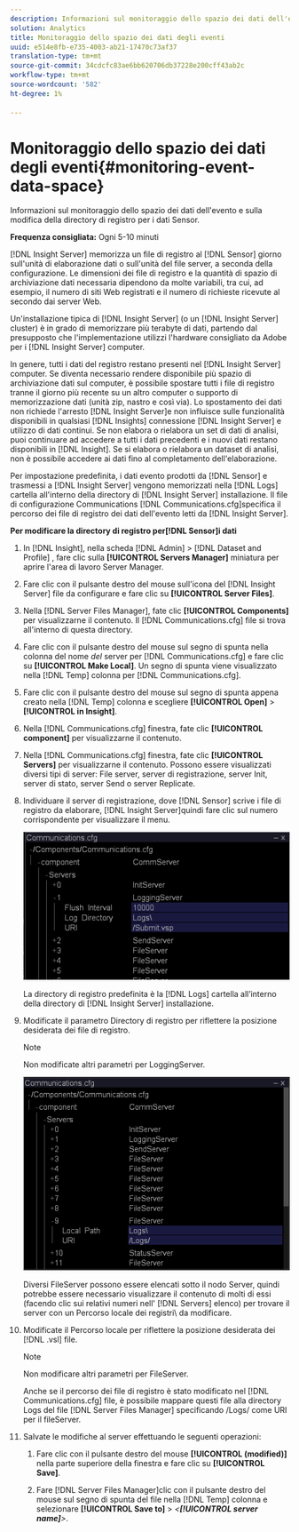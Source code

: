 ```yaml
---
description: Informazioni sul monitoraggio dello spazio dei dati dell'evento e sulla modifica della directory di registro per i dati Sensor.
solution: Analytics
title: Monitoraggio dello spazio dei dati degli eventi
uuid: e514e8fb-e735-4003-ab21-17470c73af37
translation-type: tm+mt
source-git-commit: 34cdcfc83ae6bb620706db37228e200cff43ab2c
workflow-type: tm+mt
source-wordcount: '582'
ht-degree: 1%

---
```



# Monitoraggio dello spazio dei dati degli eventi{#monitoring-event-data-space}

Informazioni sul monitoraggio dello spazio dei dati dell&#39;evento e sulla modifica della directory di registro per i dati Sensor.

**Frequenza consigliata:** Ogni 5-10 minuti

[!DNL Insight Server] memorizza un file di registro al [!DNL Sensor] giorno sull&#39;unità di elaborazione dati o sull&#39;unità del file server, a seconda della configurazione. Le dimensioni dei file di registro e la quantità di spazio di archiviazione dati necessaria dipendono da molte variabili, tra cui, ad esempio, il numero di siti Web registrati e il numero di richieste ricevute al secondo dai server Web.

Un&#39;installazione tipica di [!DNL Insight Server] (o un [!DNL Insight Server] cluster) è in grado di memorizzare più terabyte di dati, partendo dal presupposto che l&#39;implementazione utilizzi l&#39;hardware consigliato da  Adobe per i [!DNL Insight Server] computer.

In genere, tutti i dati del registro restano presenti nel [!DNL Insight Server] computer. Se diventa necessario rendere disponibile più spazio di archiviazione dati sul computer, è possibile spostare tutti i file di registro tranne il giorno più recente su un altro computer o supporto di memorizzazione dati (unità zip, nastro e così via). Lo spostamento dei dati non richiede l&#39;arresto [!DNL Insight Server]e non influisce sulle funzionalità disponibili in qualsiasi [!DNL Insights] connessione [!DNL Insight Server] e utilizzo di dati continui. Se non elabora o rielabora un set di dati di analisi, puoi continuare ad accedere a tutti i dati precedenti e i nuovi dati restano disponibili in [!DNL Insight]. Se si elabora o rielabora un dataset di analisi, non è possibile accedere ai dati fino al completamento dell&#39;elaborazione.

Per impostazione predefinita, i dati evento prodotti da [!DNL Sensor] e trasmessi a [!DNL Insight Server] vengono memorizzati nella [!DNL Logs] cartella all&#39;interno della directory di [!DNL Insight Server] installazione. Il file di configurazione Communications [!DNL Communications.cfg]specifica il percorso dei file di registro dei dati dell&#39;evento letti da [!DNL Insight Server].

**Per modificare la directory di registro per[!DNL Sensor]i dati**

1. In [!DNL Insight], nella scheda [!DNL Admin] > [!DNL Dataset and Profile] , fare clic sulla **[!UICONTROL Servers Manager]** miniatura per aprire l&#39;area di lavoro Server Manager.
1. Fare clic con il pulsante destro del mouse sull&#39;icona del [!DNL Insight Server] file da configurare e fare clic su **[!UICONTROL Server Files]**.
1. Nella [!DNL Server Files Manager], fate clic **[!UICONTROL Components]** per visualizzarne il contenuto. Il [!DNL Communications.cfg] file si trova all&#39;interno di questa directory.
1. Fare clic con il pulsante destro del mouse sul segno di spunta nella colonna del nome *del* server per [!DNL Communications.cfg] e fare clic su **[!UICONTROL Make Local]**. Un segno di spunta viene visualizzato nella [!DNL Temp] colonna per [!DNL Communications.cfg].
1. Fare clic con il pulsante destro del mouse sul segno di spunta appena creato nella [!DNL Temp] colonna e scegliere **[!UICONTROL Open]** > **[!UICONTROL in Insight]**.
1. Nella [!DNL Communications.cfg] finestra, fate clic **[!UICONTROL component]** per visualizzarne il contenuto.
1. Nella [!DNL Communications.cfg] finestra, fate clic **[!UICONTROL Servers]** per visualizzarne il contenuto. Possono essere visualizzati diversi tipi di server: File server, server di registrazione, server Init, server di stato, server Send o server Replicate.
1. Individuare il server di registrazione, dove [!DNL Sensor] scrive i file di registro da elaborare, [!DNL Insight Server]quindi fare clic sul numero corrispondente per visualizzare il menu.

   ![Informazioni sul passaggio](assets/cfg_communications_examplevalues_logging.png)

   La directory di registro predefinita è la [!DNL Logs] cartella all’interno della directory di [!DNL Insight Server] installazione.

1. Modificate il parametro Directory di registro per riflettere la posizione desiderata dei file di registro.

   >[!NOTE]
   >
   >Non modificate altri parametri per LoggingServer.

   ![](assets/cfg_communicates_logslocalpath_egvalues.png)

   Diversi FileServer possono essere elencati sotto il nodo Server, quindi potrebbe essere necessario visualizzare il contenuto di molti di essi (facendo clic sui relativi numeri nell&#39; [!DNL Servers] elenco) per trovare il server con un Percorso locale dei registri\ da modificare.

1. Modificate il Percorso locale per riflettere la posizione desiderata dei [!DNL .vsl] file.

   >[!NOTE]
   >
   >Non modificare altri parametri per FileServer.

   Anche se il percorso dei file di registro è stato modificato nel [!DNL Communications.cfg] file, è possibile mappare questi file alla directory Logs del file [!DNL Server Files Manager] specificando /Logs/ come URI per il fileServer.

1. Salvate le modifiche al server effettuando le seguenti operazioni:

   1. Fare clic con il pulsante destro del mouse **[!UICONTROL (modified)]** nella parte superiore della finestra e fare clic su **[!UICONTROL Save]**.

   1. Fare [!DNL Server Files Manager]clic con il pulsante destro del mouse sul segno di spunta del file nella [!DNL Temp] colonna e selezionare **[!UICONTROL Save to]** > *&lt;**[!UICONTROL server name]**>*.

